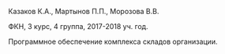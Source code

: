 Казаков К.А., Мартынов П.П., Морозова В.В.

ФКН, 3 курс, 4 группа, 2017-2018 уч. год.

Программное обеспечение комплекса складов организации.
